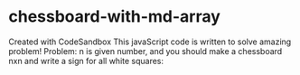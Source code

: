# chessboard-with-md-array
Created with CodeSandbox
This javaScript code is written to solve amazing problem!
Problem: n is given number, and you should make a chessboard nxn and write a sign for all white squares:
